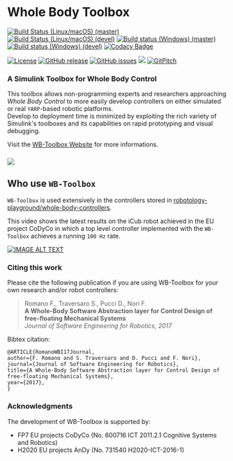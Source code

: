 # Whole Body Toolbox

[![Build Status (Linux/macOS) (master)](https://img.shields.io/travis/robotology/wb-toolbox/master.svg?logo=travis&label=master)](https://travis-ci.org/robotology/wb-toolbox)
[![Build Status (Linux/macOS) (devel)](https://img.shields.io/travis/robotology/wb-toolbox/devel.svg?logo=travis&label=devel)](https://travis-ci.org/robotology/wb-toolbox)
[![Build status (Windows) (master)](https://img.shields.io/appveyor/ci/robotology/wb-toolbox/master.svg?logo=appveyor&label=master)](https://ci.appveyor.com/project/robotology/wb-toolbox)
[![Build status (Windows) (devel)](https://img.shields.io/appveyor/ci/robotology/wb-toolbox/devel.svg?logo=appveyor&label=devel)](https://ci.appveyor.com/project/robotology/wb-toolbox)
[![Codacy Badge](https://api.codacy.com/project/badge/Grade/1c726331d58b4a1ebfba1c25d15f00ad)](https://www.codacy.com/app/diegoferigo/wb-toolbox?utm_source=github.com&amp;utm_medium=referral&amp;utm_content=robotology/wb-toolbox&amp;utm_campaign=Badge_Grade)

[![License](https://img.shields.io/badge/license-LGPL-19c2d8.svg)](https://github.com/robotology/wb-toolbox/blob/master/LICENSE.LGPL2)
[![GitHub release](https://img.shields.io/github/release/robotology/wb-toolbox.svg)](https://github.com/robotology/wb-toolbox/releases)
[![GitHub issues](https://img.shields.io/github/issues-raw/robotology/wb-toolbox.svg)](https://github.com/robotology/wb-toolbox/issues)
<a href="https://zenhub.com"><img src="https://img.shields.io/badge/Shipping_faster_with-ZenHub-blue.svg?colorB=435198"></a>
[![GitPitch](https://gitpitch.com/assets/badge.svg)](https://gitpitch.com/robotology/WB-Toolbox?grs=github)

### A Simulink Toolbox for Whole Body Control

This toolbox allows non-programming experts and researchers approaching _Whole Body Control_ to more easily develop controllers on either simulated or real `YARP`-based robotic platforms.<br>
Develop to deployment time is minimized by exploiting the rich variety of Simulink's toolboxes and its capabilities on rapid prototyping and visual debugging.

Visit the [WB-Toolbox Website](https://robotology.github.io/wb-toolbox/) for more informations.

###

![](http://drive.google.com/uc?export=view&id=0B6zDGh11iY6oc0gtM0lMdDNweWM)

## Who use `WB-Toolbox`

`WB-Toolbox` is used extensively in the controllers stored in [robotology-playground/whole-body-controllers](https://github.com/robotology-playground/whole-body-controllers).

This video shows the latest results on the iCub robot achieved in the EU project CoDyCo in which a top level controller implemented with the `WB-Toolbox` achieves a running `100 Hz` rate.

[![IMAGE ALT TEXT](http://img.youtube.com/vi/VrPBSSQEr3A/0.jpg)](https://youtu.be/UXU3KSa201o "iCub balancing on one foot via external force control and interacting with humans")

### Citing this work

Please cite the following publication if you are using WB-Toolbox for your own research and/or robot controllers:

> Romano F., Traversaro S., Pucci D., Nori F.<br>
> **A Whole-Body Software Abstraction layer for Control Design of free-floating Mechanical Systems**<br>
> _Journal of Software Engineering for Robotics, 2017_

Bibtex citation:

```
@ARTICLE{RomanoWBI17Journal,
author={F. Romano and S. Traversaro and D. Pucci and F. Nori},
journal={Journal of Software Engineering for Robotics},
title={A Whole-Body Software Abstraction layer for Control Design of free-floating Mechanical Systems},
year={2017},
}
```

### Acknowledgments

The development of WB-Toolbox is supported by:

- FP7 EU projects CoDyCo (No. 600716 ICT 2011.2.1 Cognitive Systems and Robotics)
- H2020 EU projects AnDy (No. 731540 H2020-ICT-2016-1)
